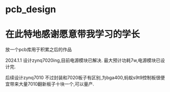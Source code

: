 # pcb_design
# 在此特地感谢愿意带我学习的学长
放一个pcb库用于积累之后的作品

2024.1.1 设计zynq7020ing,目前电源模块已解决.
最大预计功耗7w,电源模块已设计完.

后续设计zynq7010 不过封装和7020板子有区别,为bga400,蚂蚁s9t9控制板很便宜带来大量7010翻新板子十块一个,可以量产.
